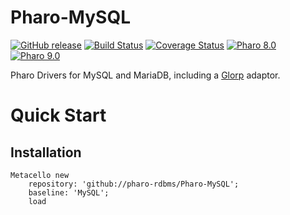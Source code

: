 # Pharo-MySQL

[![GitHub release](https://img.shields.io/github/release/pharo-rdbms/Pharo-MySQL.svg)](https://github.com/pharo-rdbms/Pharo-MySQL/releases/latest)
[![Build Status](https://github.com/pharo-rdbms/Pharo-MySQL/workflows/Build/badge.svg?branch=master)](https://github.com/pharo-rdbms/Pharo-MySQL/actions?query=workflow%3ABuild)
[![Coverage Status](https://codecov.io/github/pharo-rdbms/Pharo-MySQL/coverage.svg?branch=master)](https://codecov.io/gh/pharo-rdbms/Pharo-MySQL/branch/master)
[![Pharo 8.0](https://img.shields.io/badge/Pharo-8.0-informational)](https://pharo.org)
[![Pharo 9.0](https://img.shields.io/badge/Pharo-9.0-informational)](https://pharo.org)

Pharo Drivers for MySQL and MariaDB, including a [Glorp](https://github.com/pharo-rdbms/Glorp) adaptor.

# Quick Start

## Installation

```Smalltalk
Metacello new
	repository: 'github://pharo-rdbms/Pharo-MySQL';
	baseline: 'MySQL';
	load
```
